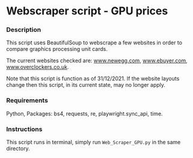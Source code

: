# Webscraper script - GPU prices
### Description
This script uses BeautifulSoup to webscrape a few websites in order to compare graphics processing unit cards.

The current websites checked are: www.newegg.com, www.ebuyer.com, www.overclockers.co.uk.

Note that this script is function as of 31/12/2021. If the website layouts change then this script, in its current state, may no longer apply.
### Requirements

Python, Packages: bs4, requests, re, playwright.sync_api, time.

### Instructions

This script runs in terminal, simply run `Web_Scraper_GPU.py` in the same directory.
